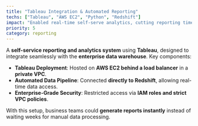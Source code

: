 ```yaml
---
title: "Tableau Integration & Automated Reporting"
techs: ["Tableau", "AWS EC2", "Python", "Redshift"]
impact: "Enabled real-time self-serve analytics, cutting reporting time from 1 month to minutes."
priority: 5
category: reporting
---
```

A **self-service reporting and analytics system** using **Tableau**, designed to integrate seamlessly with the **enterprise data warehouse**. Key components:

- **Tableau Deployment**: Hosted on **AWS EC2 behind a load balancer** in a **private VPC**.
- **Automated Data Pipeline**: Connected **directly to Redshift**, allowing real-time data access.
- **Enterprise-Grade Security**: Restricted access via **IAM roles and strict VPC policies**.

With this setup, business teams could **generate reports instantly** instead of waiting weeks for manual data processing.
